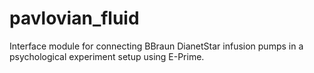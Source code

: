 # pavlovian_fluid
Interface module for connecting BBraun  DianetStar infusion pumps in a psychological experiment setup using E-Prime.
